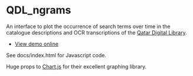 # QDL_ngrams
An interface to plot the occurrence of search terms over time in the catalogue descriptions and OCR transcriptions of the [Qatar Digital Library](https://www.qdl.qa/en).

- [View demo online](https://cogapplabs.github.io/QDL_ngrams/)

See docs/index.html for Javascript code.

Huge props to [Chart.js](https://www.chartjs.org/) for their excellent graphing library.
